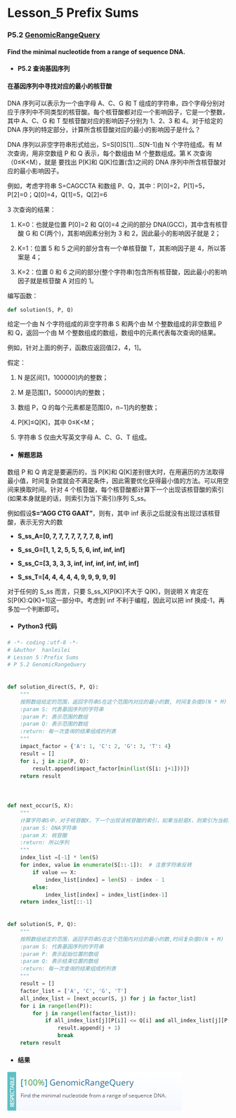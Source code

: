# Lesson_5 Prefix Sums

### P5.2 [GenomicRangeQuery](https://app.codility.com/programmers/lessons/5-prefix_sums/genomic_range_query/)

#### Find the minimal nucleotide from a range of sequence DNA.

- #### P5.2 查询基因序列

#### 在基因序列中寻找对应的最小的核苷酸

DNA 序列可以表示为一个由字母 A、C、G 和 T 组成的字符串，四个字母分别对应于序列中不同类型的核苷酸。每个核苷酸都对应一个影响因子，它是一个整数，其中
A、C、G 和 T 型核苷酸对应的影响因子分别为 1、2、3 和 4。对于给定的 DNA 序列的特定部分，计算所含核苷酸对应的最小的影响因子是什么？

DNA 序列以非空字符串形式给出，S=S[0]S[1]…S[N-1]由 N 个字符组成。有 M 次查询，用非空数组 P 和 Q 表示，每个数组由 M 个整数组成。第 K 次查询（0≤K<M），就是
要找出 P[K]和 Q[K]位置(含)之间的 DNA 序列中所含核苷酸对应的最小影响因子。

例如，考虑字符串 S=CAGCCTA 和数组 P、Q，其中：P[0]=2，P[1]=5，P[2]=0；Q[0]=4，Q[1]=5，Q[2]=6

3 次查询的结果：

1. K=0：也就是位置 P[0]=2 和 Q[0]=4 之间的部分 DNA(GCC)，其中含有核苷酸 G 和 C(两个)，其影响因素分别为 3 和 2，因此最小的影响因子就是 2；

2. K=1：位置 5 和 5 之间的部分含有一个单核苷酸 T，其影响因子是 4，所以答案是 4；

3. K=2：位置 0 和 6 之间的部分(整个字符串)包含所有核苷酸，因此最小的影响因子就是核苷酸 A 对应的 1。

编写函数：

```python
def solution(S, P, Q)
```

给定一个由 N 个字符组成的非空字符串 S 和两个由 M 个整数组成的非空数组 P 和 Q，返回一个由 M 个整数组成的数组，数组中的元素代表每次查询的结果。

例如，针对上面的例子，函数应返回值[2，4，1]。

假定：

1. N 是区间[1，100000]内的整数；

2. M 是范围[1，50000]内的整数；

3. 数组 P，Q 的每个元素都是范围[0，n−1]内的整数；

4. P[K]≤Q[K]，其中 0≤K<M；

5. 字符串 S 仅由大写英文字母 A、C、G、T 组成。

- #### 解题思路

数组 P 和 Q 肯定是要遍历的，当 P[K]和 Q[K]差别很大时，在用遍历的方法取得最小值，时间复杂度就会不满足条件，因此需要优化获得最小值的方法。可以用空间来换取时间。针对 4 个核苷酸，每个核苷酸都计算下一个出现该核苷酸的索引(如果本身就是的话，则索引为当下索引)序列 S_ss。

例如假设**S=“AGG CTG GAAT”**，则有，其中 inf 表示之后就没有出现过该核苷酸，表示无穷大的数

- **S_ss_A=[0, 7, 7, 7, 7, 7, 7, 7, 8, inf]**

- **S_ss_G=[1, 1, 2, 5, 5, 5, 6, inf, inf, inf]**

- **S_ss_C=[3, 3, 3, 3, inf, inf, inf, inf, inf, inf]**

- **S_ss_T=[4, 4, 4, 4, 4, 9, 9, 9, 9, 9]**

对于任何的 S_ss 而言，只要 S_ss_X[P(K)]不大于 Q(K)，则说明 X 肯定在 S[P(K):Q(K)+1]这一部分中。考虑到 inf 不利于编程，因此可以把 inf 换成-1，再多加一个判断即可。

- #### Python3 代码

```python
# -*- coding：utf-8 -*-
# &Author  hanleilei
# Lesson 5：Prefix Sums
# P 5.2 GenomicRangeQuery


def solution_direct(S, P, Q):
    """
    按照数组给定的范围，返回字符串S在这个范围内对应的最小的数, 时间复杂度O(N * M)
    :param S: 代表基因序列的字符串
    :param P: 表示范围的数组
    :param Q: 表示范围的数组
    :return: 每一次查询的结果组成的列表
    """
    impact_factor = {'A': 1, 'C': 2, 'G': 3, 'T': 4}
    result = []
    for i, j in zip(P, Q):
        result.append(impact_factor[min(list(S[i: j+1]))])
    return result



def next_occur(S, X):
    """
    计算字符串S中，对于核苷酸X，下一个出现该核苷酸的索引，如果当前是X，则索引为当前的索引
    :param S: DNA字符串
    :param X: 核苷酸
    :return: 所以序列
    """
    index_list =[-1] * len(S)
    for index, value in enumerate(S[::-1]):  # 注意字符串反转
        if value == X:
            index_list[index] = len(S) - index - 1
        else:
            index_list[index] = index_list[index-1]
    return index_list[::-1]


def solution(S, P, Q):
    """
    按照数组给定的范围，返回字符串S在这个范围内对应的最小的数,时间复杂度O(N + M)
    :param S: 代表基因序列的字符串
    :param P: 表示起始位置的数组
    :param Q: 表示结束位置的数组
    :return: 每一次查询的结果组成的列表
    """
    result = []
    factor_list = ['A', 'C', 'G', 'T']
    all_index_list = [next_occur(S, j) for j in factor_list]
    for i in range(len(P)):
        for j in range(len(factor_list)):
            if all_index_list[j][P[i]] <= Q[i] and all_index_list[j][P[i]] != -1:
                result.append(j + 1)
                break
    return result
```

- #### 结果

![image](https://github.com/hanleilei/codility_lession/blob/master/L5_Prefix%20Sums/5.2.png)
